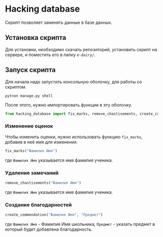 # Hacking database
Скрипт позволяет заменять данные в базе данных.

## Установка скрипта
Для установки, необходимо скачать репозиторий, установить скрипт на сервере,
и поместить его в папку `e-dairy/`.


## Запуск скрипта
Для начала надо запустить консольную оболочку, для работы со скриптом.
```shell
pytnon manage.py shell
```

После этого, нужно импортировать функции в эту оболочку.
```python
from hacking_database import fix_marks, remove_chastisements, create_commendation
```

### Изменение оценок

Чтобы изменить оценки, нужно использовать функцию `fix_marks`, добавив в неё имя для изменения.

```python
fix_marks("Фамилия Имя")
```
где `Фамилия Имя` указывается имя фамилия ученика.


### Удаление замечаний
```python
remove_chastisements("Фамилия Имя")
```
где `Фамилия Имя` указывается имя фамилия ученика.

### Создание благодарностей
```python
create_commendation("Фамилия Имя", "Предмет")
```
где `Фамилия Имя` - Фамилия Имя школьника,
`Предмет` - указать предмет в который будет добавлена благодарность.
